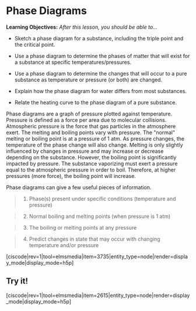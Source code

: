 <div style="float:right;margin:auto"><ebook-button title="Phase Diagrams" link="https://genchem.science.psu.edu/13-4-phase-diagrams"></ebook-button></div>

# Phase Diagrams



**Learning Objectives:** _After this lesson, you should be able to…_

* Sketch a phase diagram for a substance, including the triple point and the critical point. 

* Use a phase diagram to determine the phases of matter that will exist for a substance at specific temperatures/pressures. 

* Use a phase diagram to determine the changes that will occur to a pure substance as temperature or pressure (or both) are changed.
* Explain how the phase diagram for water differs from most substances.

* Relate the heating curve to the phase diagram of a pure substance.






Phase diagrams are a graph of pressure plotted against temperature. Pressure is defined as a force per area due to molecular collisions. Atmospheric pressure is the force that gas particles in the atmosphere exert.  The melting and boiling points vary with pressure.  The "normal" melting or boiling point is at a pressure of 1 atm.  As pressure changes, the temperature of the phase change will also change.  Melting is only slightly influenced by changes in pressure and may increase or decrease depending on the substance.  However, the boiling point is significantly impacted by pressure.  The substance vaporizing must exert a pressure equal to the atmospheric pressure in order to boil.  Therefore, at higher pressures (more force), the boiling point will increase.


Phase diagrams can give a few useful pieces of information.



> 1) Phase(s) present under specific conditions (temperature and pressure)

> 2) Normal boiling and melting points (when pressure is 1 atm)

> 3) The boiling or melting points at any pressure

> 4) Predict changes in state that may occur with changing temperature and/or pressure

[ciscode|rev=1|tool=elmsmedia|item=3735|entity_type=node|render=display_mode|display_mode=h5p]

## Try it!

[ciscode|rev=1|tool=elmsmedia|item=2615|entity_type=node|render=display_mode|display_mode=h5p]

<houck-math> </houck-math>